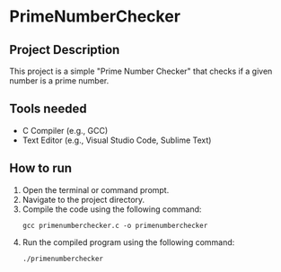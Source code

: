# PrimeNumberChecker

## Project Description

This project is a simple "Prime Number Checker" that checks if a given number is a prime number.

## Tools needed

- C Compiler (e.g., GCC)
- Text Editor (e.g., Visual Studio Code, Sublime Text)

## How to run

1. Open the terminal or command prompt.
2. Navigate to the project directory.
3. Compile the code using the following command:
   ```
   gcc primenumberchecker.c -o primenumberchecker
   ```
4. Run the compiled program using the following command:
   ```
   ./primenumberchecker
   ```
